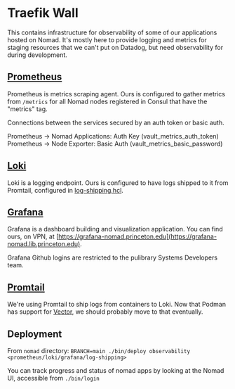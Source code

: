 # Traefik Wall

This contains infrastructure for observability of some of our applications hosted on Nomad. It's mostly here to provide logging and metrics for staging resources that we can't put on Datadog, but need observability for during development.

## [Prometheus](https://prometheus.io/)

Prometheus is metrics scraping agent. Ours is configured to gather metrics from `/metrics` for all Nomad nodes registered in Consul that have the "metrics" tag.

Connections between the services secured by an auth token or basic auth.

Prometheus -> Nomad Applications: Auth Key (vault_metrics_auth_token)
Prometheus -> Node Exporter: Basic Auth (vault_metrics_basic_password)

## [Loki](https://grafana.com/docs/loki/latest/)

Loki is a logging endpoint. Ours is configured to have logs shipped to it from Promtail, configured in [log-shipping.hcl](deploy/log-shipping.hcl).

## [Grafana](https://grafana.com/oss/)

Grafana is a dashboard building and visualization application. You can find ours, on VPN, at [https://grafana-nomad.princeton.edu](https://grafana-nomad.lib.princeton.edu).

Grafana Github logins are restricted to the pulibrary Systems Developers team.

## [Promtail](https://grafana.com/docs/loki/latest/send-data/promtail/)

We're using Promtail to ship logs from containers to Loki. Now that Podman has support for [Vector](https://vector.dev/docs/), we should probably move to that eventually.

## Deployment

From `nomad` directory: `BRANCH=main ./bin/deploy observability <prometheus/loki/grafana/log-shipping>`

You can track progress and status of nomad apps by looking at the Nomad UI, accessible from `./bin/login`

